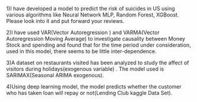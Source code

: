 
1)I have developed a model to predict the risk of suicides in US using various algorithms like Neural Network MLP, Random Forest, XGBoost.
Please look into it and put forward your reviews.


2)I have used VAR(Vector Autoregression ) and VARMA(Vector Autoregression Moving Average) to investigate causality between Money Stock and spending and found that for the time period under consideration, used in this model, there seems to be little inter-dependence.


3)A dataset on restaurants visited has been analyzed to study the affect of visitors during holidays(exogenous variable) . The model used is SARIMAX(Seasonal ARIMA exogenous).


4)Using deep learning model, the model predicts whether the customer who has taken loan will repay or not(Lending Club kaggle Data Set).
